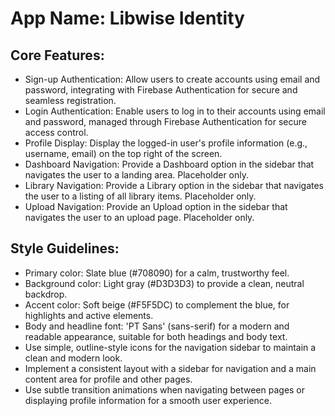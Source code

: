 # **App Name**: Libwise Identity

## Core Features:

- Sign-up Authentication: Allow users to create accounts using email and password, integrating with Firebase Authentication for secure and seamless registration.
- Login Authentication: Enable users to log in to their accounts using email and password, managed through Firebase Authentication for secure access control.
- Profile Display: Display the logged-in user's profile information (e.g., username, email) on the top right of the screen.
- Dashboard Navigation: Provide a Dashboard option in the sidebar that navigates the user to a landing area. Placeholder only.
- Library Navigation: Provide a Library option in the sidebar that navigates the user to a listing of all library items. Placeholder only.
- Upload Navigation: Provide an Upload option in the sidebar that navigates the user to an upload page. Placeholder only.

## Style Guidelines:

- Primary color: Slate blue (#708090) for a calm, trustworthy feel.
- Background color: Light gray (#D3D3D3) to provide a clean, neutral backdrop.
- Accent color: Soft beige (#F5F5DC) to complement the blue, for highlights and active elements.
- Body and headline font: 'PT Sans' (sans-serif) for a modern and readable appearance, suitable for both headings and body text.
- Use simple, outline-style icons for the navigation sidebar to maintain a clean and modern look.
- Implement a consistent layout with a sidebar for navigation and a main content area for profile and other pages.
- Use subtle transition animations when navigating between pages or displaying profile information for a smooth user experience.